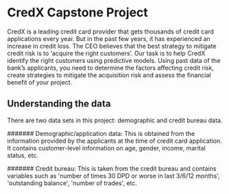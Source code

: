 # CredX Capstone Project
 CredX is a leading credit card provider that gets thousands of credit card applications every year. But in the past few years, it has experienced an increase in credit loss. The CEO believes that the best strategy to mitigate credit risk is to ‘acquire the right customers’.
Our task is to help CredX identify the right customers using predictive models. Using past data of the bank’s applicants, you need to determine the factors affecting credit risk, create strategies to mitigate the acquisition risk and assess the financial benefit of your project.   

## Understanding the data
There are two data sets in this project: demographic and credit bureau data.  

####### Demographic/application data: This is obtained from the information provided by the applicants at the time of credit card application. It contains customer-level information on age, gender, income, marital status, etc.

####### Credit bureau: This is taken from the credit bureau and contains variables such as 'number of times 30 DPD or worse in last 3/6/12 months', 'outstanding balance', 'number of trades', etc.
